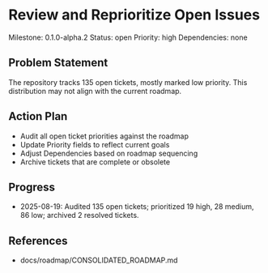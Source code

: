 # Review and Reprioritize Open Issues
Milestone: 0.1.0-alpha.2
Status: open
Priority: high
Dependencies: none

## Problem Statement
The repository tracks 135 open tickets, mostly marked low priority. This distribution may not align with the current roadmap.

## Action Plan
- Audit all open ticket priorities against the roadmap
- Update Priority fields to reflect current goals
- Adjust Dependencies based on roadmap sequencing
- Archive tickets that are complete or obsolete

## Progress
- 2025-08-19: Audited 135 open tickets; prioritized 19 high, 28 medium, 86 low; archived 2 resolved tickets.

## References
- docs/roadmap/CONSOLIDATED_ROADMAP.md
